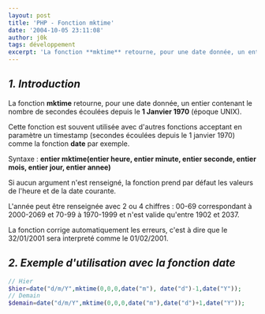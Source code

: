 ```yaml
---
layout: post
title: 'PHP - Fonction mktime'
date: '2004-10-05 23:11:08'
author: j0k
tags: développement
excerpt: 'La fonction **mktime** retourne, pour une date donnée, un entier contenant le nombre de secondes écoulées depuis le **1 Janvier 1970** (époque UNIX).'
---
```


## _1. Introduction_

La fonction **mktime** retourne, pour une date donnée, un entier contenant le nombre de secondes écoulées depuis le **1 Janvier 1970** (époque UNIX).

Cette fonction est souvent utilisée avec d'autres fonctions acceptant en paramètre un timestamp (secondes écoulées depuis le 1 janvier 1970) comme la fonction **date** par exemple.

Syntaxe : **entier mktime(entier heure, entier minute, entier seconde, entier mois, entier jour, entier annee)**

Si aucun argument n'est renseigné, la fonction prend par défaut les valeurs de l'heure et de la date courante.

L'année peut être renseignée avec 2 ou 4 chiffres : 00-69 correspondant à 2000-2069 et 70-99 à 1970-1999 et n'est valide qu'entre 1902 et 2037.

La fonction corrige automatiquement les erreurs, c'est à dire que le 32/01/2001 sera interpreté comme le 01/02/2001.

##  _2. Exemple d'utilisation avec la fonction date_

```php
// Hier
$hier=date("d/m/Y",mktime(0,0,0,date("m"), date("d")-1,date("Y"));
// Demain
$demain=date("d/m/Y",mktime(0,0,0,date("m"),date("d")+1,date("Y"));
```
